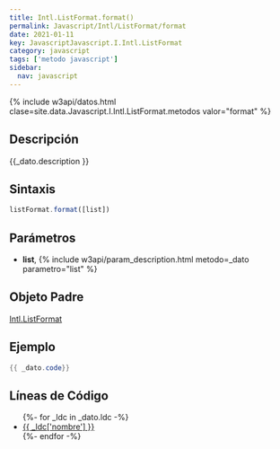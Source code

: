```yaml
---
title: Intl.ListFormat.format()
permalink: Javascript/Intl/ListFormat/format
date: 2021-01-11
key: JavascriptJavascript.I.Intl.ListFormat
category: javascript
tags: ['metodo javascript']
sidebar: 
  nav: javascript
---
```


{% include w3api/datos.html clase=site.data.Javascript.I.Intl.ListFormat.metodos valor="format" %}

## Descripción
{{_dato.description }}

## Sintaxis
~~~javascript
listFormat.format([list])
~~~

## Parámetros
* **list**,  {% include w3api/param_description.html metodo=_dato parametro="list" %}

## Objeto Padre
[Intl.ListFormat](/Javascript/Intl/ListFormat/)

## Ejemplo
~~~java
{{ _dato.code}}
~~~

## Líneas de Código
<ul>
{%- for _ldc in _dato.ldc -%}
   <li>
       <a href="{{_ldc['url'] }}">{{ _ldc['nombre'] }}</a>
   </li>
{%- endfor -%}
</ul>
